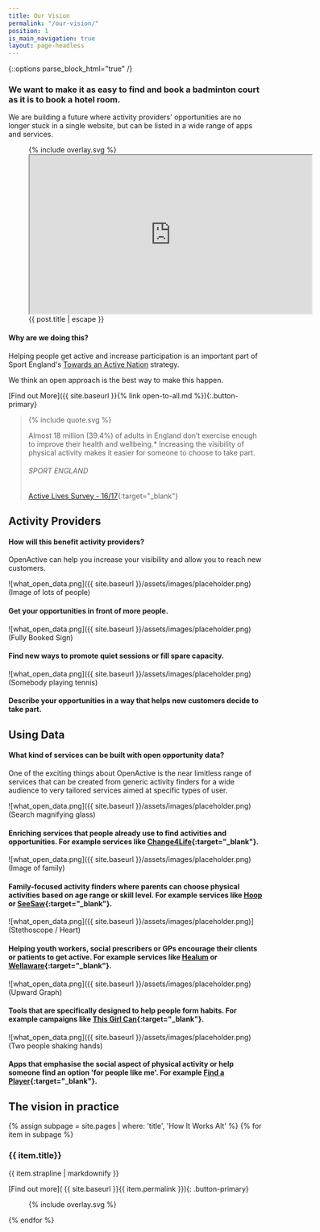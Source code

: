 ```yaml
---
title: Our Vision
permalink: "/our-vision/"
position: 1
is_main_navigation: true
layout: page-headless
---
```


{::options parse_block_html="true" /}

<!--  ---------------->
<!-- HERO BLOCK -->
<!--  ---------------->
<article class="hero--video">
<div class="two">

### We want to make it as easy to find and book a badminton court as it is to book a hotel room.

We are building a future where activity providers' opportunities are no longer stuck in a single website, but can be listed in a wide range of apps and services.


</div>
<div class="two">
<figure role="group" aria-labelledby="open-active-video">
<div class="mask">{% include overlay.svg %}</div>
<iframe id="video" title="OpenActive intro video" width="560" height="315"  src="https://www.youtube.com/embed/kfVCRaMJarE?&modestbranding=1&showinfo=0&rel=0&enablejsapi=1" allowfullscreen></iframe>
<figcaption id="open-active-video" class="hidden" >{{ post.title | escape }}</figcaption>
</figure>


</div>
</article>

<!--  ---------------->
<!-- QUOTE BLOCK -->
<!--  ---------------->
<article class="invert">
<div class="two">

#### Why are we doing this?
Helping people get active and increase participation is an important part of Sport England's [Towards an Active Nation](https://www.sportengland.org/news-and-features/news/2016/november/1/open-data-to-boost-activity/) strategy.

We think an open approach is the best way to make this happen.

[Find out More]({{ site.baseurl }}{% link open-to-all.md %}){:.button-primary}


</div>
<div class="two">
<blockquote class="featured">
<div class="quote">
{% include quote.svg %}
</div>

Almost 18 million (39.4%) of adults in England don’t exercise enough to improve their health and wellbeing.* Increasing the visibility of physical activity makes it easier for someone to choose to take part.

###### SPORT ENGLAND
[Active Lives Survey - 16/17](https://www.sportengland.org/media/12458/active-lives-adult-may-16-17-report.pdf){:target="_blank"}


</blockquote>
</div>
</article>

<!--  ---------------->
<!-- BENEFITS FOR ACTIVITY PROVIDERS TEXT BLOCK -->
<!--  ---------------->
<article class="title-row">
<h2 class="sub-heading-two">Activity Providers</h2>

<div class="one">

#### How will this benefit activity providers?
OpenActive can help you increase your visibility and allow you to reach new customers.

</div>

<!--  ---------------->
<!-- ONE-->
<!--  ---------------->
<div class="one subgrid">
<div class="two tworight">

![what_open_data.png]({{ site.baseurl }}/assets/images/placeholder.png)
(Image of lots of people)

</div>
<div class="two tworight">

#### Get your opportunities in front of more people.

</div>
</div>

<!--  ---------------->
<!-- TWO-->
<!--  ---------------->
<div class="one subgrid">
<div class="two tworight">

![what_open_data.png]({{ site.baseurl }}/assets/images/placeholder.png)
(Fully Booked Sign)

</div>
<div class="two tworight">

#### Find new ways to promote quiet sessions or fill spare capacity.

</div>
</div>

<!--  ---------------->
<!-- THREE-->
<!--  ---------------->
<div class="one subgrid">
<div class="two tworight">

![what_open_data.png]({{ site.baseurl }}/assets/images/placeholder.png)
(Somebody playing tennis)

</div>
<div class="two tworight">

#### Describe your opportunities in a way that helps new customers decide to take part.

</div>
</div>

</article>

<!--  ---------------->
<!-- BENEFITS FOR DATA USES TEXT BLOCK -->
<!--  ---------------->
<article class="title-row">
<h2 class="sub-heading-two">Using Data</h2>
<div class="one">

#### What kind of services can be built with open opportunity data?
One of the exciting things about OpenActive is the near limitless range of services that can be created from generic activity finders for a wide audience to very tailored services aimed at specific types of user.

</div>

<!--  ---------------->
<!-- ONE-->
<!--  ---------------->
<div class="one subgrid">
<div class="two tworight">

![what_open_data.png]({{ site.baseurl }}/assets/images/placeholder.png)
(Search magnifying glass)

</div>
<div class="two tworight">

#### Enriching services that people already use to find activities and opportunities. For example services like [Change4Life](https://www.nhs.uk/change4life){:target="_blank"}.

</div>

</div>

<!--  ---------------->
<!-- TWO-->
<!--  ---------------->
<div class="one subgrid">
<div class="two tworight">

![what_open_data.png]({{ site.baseurl }}/assets/images/placeholder.png)
(Image of family)

</div>
<div class="two tworight">

#### Family-focused activity finders where parents can choose physical activities based on age range or skill level. For example services like [Hoop](hoop.co.uk) or [SeeSaw](seesawapp.com){:target="_blank"}.

</div>

</div>

<!--  ---------------->
<!-- THREE-->
<!--  ---------------->
<div class="one subgrid">
<div class="two tworight">

![what_open_data.png]({{ site.baseurl }}/assets/images/placeholder.png)](Stethoscope / Heart)

</div>
<div class="two tworight">

#### Helping youth workers, social prescribers or GPs encourage their clients or patients to get active. For example services like [Healum](https://www.healum.com/) or [Wellaware](https://www.wellaware.org.uk){:target="_blank"}.

</div>
</div>

<!--  ---------------->
<!-- FOUR-->
<!--  ---------------->
<div class="one subgrid">
<div class="two tworight">

![what_open_data.png]({{ site.baseurl }}/assets/images/placeholder.png)
(Upward Graph)

</div>
<div class="two tworight">

#### Tools that are specifically designed to help people form habits. For example campaigns like [This Girl Can](http://www.thisgirlcan.co.uk/){:target="_blank"}.

</div>

</div>

<!--  ---------------->
<!-- FIVE-->
<!--  ---------------->
<div class="one subgrid">
<div class="two tworight">

![what_open_data.png]({{ site.baseurl }}/assets/images/placeholder.png)
(Two people shaking hands)

</div>
<div class="two tworight">

#### Apps that emphasise the social aspect of physical activity or help someone find an option 'for people like me'. For example [Find a Player](https://findaplayer.com/){:target="_blank"}.

</div>
</div>
</article>


<!--  ---------------->
<!-- HOW IT WORKS CALL TO ACTION -->
<!--  ---------------->
<article class="call_to_action--full-width">
<h2 class="sub-heading-two">The vision in practice</h2>
<div class="one">

{% assign subpage = site.pages | where: 'title', 'How It Works Alt' %}
{% for item in subpage %}
### {{ item.title}}
{{ item.strapline | markdownify }}

[Find out more]( {{ site.baseurl }}{{ item.permalink }}){: .button-primary}

</div>
<figure>
<div class="mask">{% include overlay.svg %}</div>
<div class="image" style="background: url({{ site.baseurl }}{{ item.thumbnail_image }})center center / cover no-repeat;"></div>
</figure>
{% endfor %}

</article>